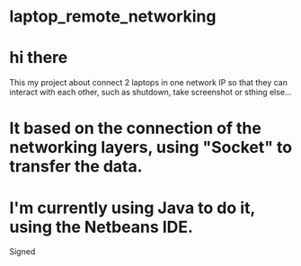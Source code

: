 # laptop_remote_networking

# hi there
This my project about connect 2 laptops in one network IP so that they can interact with each other, such as shutdown, take screenshot or sthing else...

# It based on the connection of the networking layers, using "Socket" to transfer the data.
# I'm currently using Java to do it, using the Netbeans IDE.

Signed
